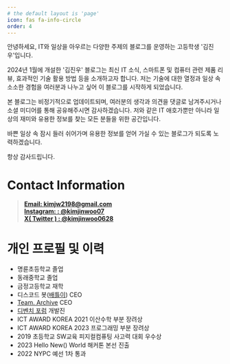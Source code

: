 ```yaml
---
# the default layout is 'page'
icon: fas fa-info-circle
order: 4
---
```


안녕하세요, IT와 일상을 아우르는 다양한 주제의 블로그를 운영하는 고등학생 '김진우'입니다.

2024년 1월에 개설한 '김진우' 블로그는 최신 IT 소식, 스마트폰 및 컴퓨터 관련 제품 리뷰, 효과적인 기술 활용 방법 등을 소개하고자 합니다. 저는 기술에 대한 열정과 일상 속 소소한 경험을 여러분과 나누고 싶어 이 블로그를 시작하게 되었습니다.

본 블로그는 비정기적으로 업데이트되며, 여러분의 생각과 의견을 댓글로 남겨주시거나 소셜 미디어를 통해 공유해주시면 감사하겠습니다. 저와 같은 IT 애호가뿐만 아니라 일상의 재미와 유용한 정보를 찾는 모든 분들을 위한 공간입니다.

바쁜 일상 속 잠시 들러 쉬어가며 유용한 정보를 얻어 가실 수 있는 블로그가 되도록 노력하겠습니다.

항상 감사드립니다.

# Contact Information

> [**Email: kimjw2198@gmail.com**](mailto:kimjw2198@gmail.com) <br> [**Instagram: : @kimjinwoo07**](https://instagram.com/kimjinwoo07) <br> [**X( Twitter ) : @kimjinwoo0628**](https://twitter.com/kimjinwoo0628) <br>

# 개인 프로필 및 이력

- 명륜초등학교 졸업
- 동래중학교 졸업
- 금정고등학교 재학
- 디스코드 봇([배틀이](https://battlebot.kr)) CEO
- [Team. Archive](https://discord.gg/WtGq7D7BZm) CEO
- [디벤치 포럼](https://devbench.kr/) 개발진
- ICT AWARD KOREA 2021 이산수학 부분 장려상
- ICT AWARD KOREA 2023 프로그래밍 부분 장려상
- 2019 초등학교 SW교육 피지컬컴퓨팅 사고력 대회 우수상
- 2023 Hello New() World 해커톤 본선 진출
- 2022 NYPC 예선 1차 통과
